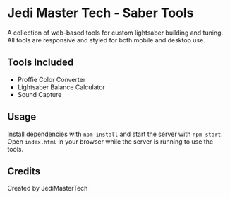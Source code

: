 # Jedi Master Tech - Saber Tools

A collection of web-based tools for custom lightsaber building and tuning. All tools are responsive and styled for both mobile and desktop use.

## Tools Included
- Proffie Color Converter
- Lightsaber Balance Calculator
- Sound Capture

## Usage
Install dependencies with `npm install` and start the server with `npm start`. Open `index.html` in your browser while the server is running to use the tools.

## Credits
Created by JediMasterTech

